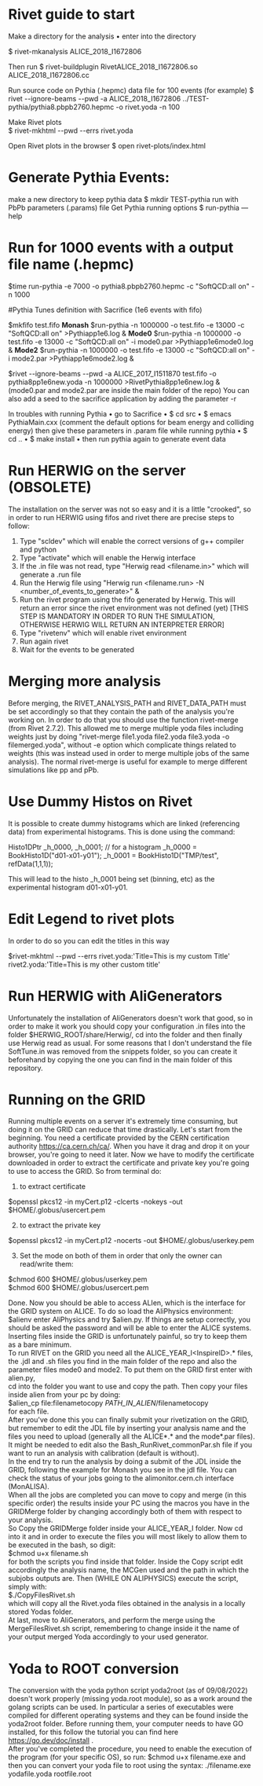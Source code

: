 # Rivet guide to start

Make a directory for the analysis 
•	enter into the directory

$  rivet-mkanalysis ALICE_2018_I1672806 

Then run
$  rivet-buildplugin RivetALICE_2018_I1672806.so ALICE_2018_I1672806.cc 

Run source code on Pythia (.hepmc) data file for 100 events (for example)
$ rivet --ignore-beams --pwd -a ALICE_2018_I1672806 ../TEST-pythia/pythia8.pbpb2760.hepmc -o rivet.yoda -n 100

Make Rivet plots  
$ rivet-mkhtml --pwd --errs rivet.yoda

Open Rivet plots in the browser
$ open rivet-plots/index.html


# Generate Pythia Events:

make a new directory to keep pythia data
$ mkdir TEST-pythia
run with PbPb parameters (.params) file
Get Pythia running options
$ run-pythia —help

# Run for 1000 events with a output file name (.hepmc)
$time run-pythia -e 7000 -o pythia8.pbpb2760.hepmc -c "SoftQCD:all on" -n 1000

#Pythia Tunes definition with Sacrifice (1e6 events with fifo)

$mkfifo test.fifo
**Monash**
$run-pythia -n 1000000 -o test.fifo -e 13000 -c "SoftQCD:all on" >Pythiapp1e6.log &
**Mode0**
$run-pythia -n 1000000 -o test.fifo -e 13000 -c "SoftQCD:all on" -i mode0.par >Pythiapp1e6mode0.log &
**Mode2**
$run-pythia -n 1000000 -o test.fifo -e 13000 -c "SoftQCD:all on" -i mode2.par >Pythiapp1e6mode2.log &

$rivet --ignore-beams --pwd -a ALICE_2017_I1511870 test.fifo -o pythia8pp1e6new.yoda -n 1000000 >RivetPythia8pp1e6new.log &
(mode0.par and mode2.par are inside the main folder of the repo)
You can also add a seed to the sacrifice application by adding the parameter -r

In troubles with running Pythia
•	go to Sacrifice
•	$ cd src
•	$ emacs PythiaMain.cxx (comment the default options for beam energy and colliding energy) then give these parameters in .param file while running pythia
•	$ cd ..
•	$ make install
•	then run pythia again to generate event data

# Run HERWIG on the server (OBSOLETE)
The installation on the server was not so easy and it is a little "crooked", so in order to run HERWIG using fifos and rivet there are precise steps to follow:

1) Type "scldev" which will enable the correct versions of g++ compiler and python
2) Type "activate" which will enable the Herwig interface
3) If the .in file was not read, type "Herwig read <filename.in>" which will generate a .run file
4) Run the Herwig file using "Herwig run <filename.run> -N <number_of_events_to_generate>" & 
5) Run the rivet program using the fifo generated by Herwig. This will return an error since the rivet environment was not defined (yet) [THIS STEP IS MANDATORY IN ORDER TO RUN THE SIMULATION, OTHERWISE HERWIG WILL RETURN AN INTERPRETER ERROR]
6) Type "rivetenv" which will enable rivet environment
7) Run again rivet
8) Wait for the events to be generated

# Merging more analysis

Before merging, the RIVET_ANALYSIS_PATH and RIVET_DATA_PATH must be set accordingly so that they contain the path of the analysis you're working on. 
In order to do that you should use the function rivet-merge (from Rivet 2.7.2). This allowed me to merge multiple yoda files including weights just by doing "rivet-merge file1.yoda file2.yoda file3.yoda -o filemerged.yoda", without -e option which complicate things related to weights (this was instead used in order to merge multiple jobs of the same analysis).
The normal rivet-merge is useful for example to merge different simulations like pp and pPb.

# Use Dummy Histos on Rivet

It is possible to create dummy histograms which are linked (referencing data) from experimental histograms. This is done using the command:

Histo1DPtr   \_h\_0000, \_h\_0001; // for a histogram
\_h\_0000 = BookHisto1D("d01-x01-y01");
\_h\_0001 = BookHisto1D("TMP/test", refData(1,1,1));

This will lead to the histo _h_0001 being set (binning, etc) as the experimental histogram d01-x01-y01.

# Edit Legend to rivet plots

In order to do so you can edit the titles in this way

$rivet-mkhtml --pwd --errs rivet.yoda:'Title=This is my custom Title' rivet2.yoda:'Title=This is my other custom title'

# Run HERWIG with AliGenerators

Unfortunately the installation of AliGenerators doesn't work that good, so in order to make it work you should copy your configuration .in files
into the folder $HERWIG_ROOT/share/Herwig/, cd into the folder and then finally use Herwig read as usual. 
For some reasons that I don't understand the file SoftTune.in was removed from the snippets folder, so you can create it beforehand by copying the one 
you can find in the main folder of this repository.

# Running on the GRID

Running multiple events on a server it's extremely time consuming, but doing it on the GRID can reduce that time drastically. 
Let's start from the beginning. You need a certificate provided by the CERN certification authority https://ca.cern.ch/ca/. 
When you have it drag and drop it on your browser, you're going to need it later. 
Now we have to modify the certificate downloaded in order to extract the certificate and private key you're going to use to access the GRID. 
So from terminal do:
1) to extract certificate

$openssl pkcs12 -in myCert.p12 -clcerts -nokeys -out $HOME/.globus/usercert.pem 

2) to extract the private key

$openssl pkcs12 -in myCert.p12 -nocerts -out $HOME/.globus/userkey.pem

3) Set the mode on both of them in order that only the owner can read/write them: 

$chmod 600 $HOME/.globus/userkey.pem  
$chmod 600 $HOME/.globus/usercert.pem

Done. Now you should be able to access ALIen, which is the interface for the GRID system on ALICE. 
To do so load the AliPhysics environment: 
$alienv enter AliPhysics
and try $alien.py. If things are setup correctly, you should be asked the password and will be able to enter the ALICE systems.   
Inserting files inside the GRID is unfortunately painful, so try to keep them as a bare minimum.  
To run RIVET on the GRID you need all the ALICE_YEAR_I\<InspireID\>.* files, the .jdl and .sh files you find in the main folder 
of the repo and also the parameter files mode0 and mode2. To put them on the GRID first enter with alien.py,   
cd into the folder you want to use and copy the path. Then copy your files inside alien from your pc by doing:  
$alien_cp file:filenametocopy *PATH_IN_ALIEN*/filenametocopy  
for each file.  
After you've done this you can finally submit your rivetization on the GRID, but remember to edit the JDL file by inserting your 
analysis name and the files you need to upload (generally all the ALICE*.* and the mode*.par files). It might be needed to edit also the Bash_RunRivet_commonPar.sh file if you want to run an analysis with calibration (default is without).    
In the end try to run the analysis by doing a submit of the JDL inside the GRID, following the example for Monash you see in the jdl file. 
You can check the status of your jobs going to the alimonitor.cern.ch interface (MonALISA).  
When all the jobs are completed you can move to copy and merge (in this specific order) the results inside your PC using the macros you have in the GRIDMerge folder by changing accordingly both of them with respect to your analysis.  
So Copy the GRIDMerge folder inside your ALICE_YEAR_I<ID> folder. Now cd into it and in order to execute the files you will most likely to allow them to be executed in the bash, so digit:  
$chmod u+x filename.sh  
for both the scripts you find inside that folder. Inside the Copy script edit accordingly the analysis name, the MCGen used and the path in which the subjobs outputs are. Then (WHILE ON ALIPHYSICS) execute the script, simply with:  
$./CopyFilesRivet.sh  
which will copy all the Rivet.yoda files obtained in the analysis in a locally stored Yodas folder.  
At last, move to AliGenerators, and perform the merge using the MergeFilesRivet.sh script, remembering to change inside it the name of your output merged Yoda accordingly to your used generator.  

# Yoda to ROOT conversion

The conversion with the yoda python script yoda2root (as of 09/08/2022) doesn't work properly (missing yoda.root module), so as a work around 
the golang scripts can be used. In particular a series of executables were compiled for different operating systems and they can be found inside the yoda2root folder. Before running them, your computer needs to have GO installed, for this follow the tutorial you can find here https://go.dev/doc/install .  
After you've completed the procedure, you need to enable the execution of the program (for your specific OS), so run:
$chmod u+x filename.exe
and then you can convert your yoda file to root using the syntax:
./filename.exe yodafile.yoda rootfile.root 
